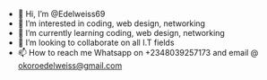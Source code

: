 - 👋 Hi, I’m @Edelweiss69
- 👀 I’m interested in coding, web design, networking
- 🌱 I’m currently learning coding, web design, networking
- 💞️ I’m looking to collaborate on all I.T fields
- 📫 How to reach me Whatsapp on +2348039257173 and email @ okoroedelweiss@gmail.com

<!---
Edelweiss69/Edelweiss69 is a ✨ special ✨ repository because its `README.md` (this file) appears on your GitHub profile.
You can click the Preview link to take a look at your changes.
--->
